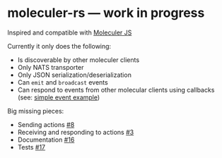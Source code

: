 # moleculer-rs — work in progress

Inspired and compatible with [Moleculer JS](https://github.com/moleculerjs/moleculer)

Currently it only does the following:

- Is discoverable by other moleculer clients
- Only NATS transporter
- Only JSON serialization/deserialization
- Can `emit` and `broadcast` events
- Can respond to events from other molecular clients using callbacks (see: [simple event example](https://github.com/primcloud/moleculer-rs/blob/master/examples/simple_event.rs))

Big missing pieces:

- Sending actions [#8](https://github.com/primcloud/moleculer-rs/issues/8)
- Receiving and responding to actions [#3](https://github.com/primcloud/moleculer-rs/issues/3)
- Documentation [#16](https://github.com/primcloud/moleculer-rs/issues/16)
- Tests [#17](https://github.com/primcloud/moleculer-rs/issues/17)
